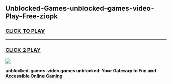 
## Unblocked-Games-unblocked-games-video-Play-Free-ziopk
<h3>
<a href="https://premium76.site?title=unblocked-games-video&ref=10A">CLICK TO PLAY</a></h3>
<hr>

<h3>
<a href="https://premium76.site?title=unblocked-games-video&ref=10A">CLICK 2 PLAY</a>
  
</h3>

<a href="https://premium76.site?title=unblocked-games-video&ref=10A"><img src="https://clearcache.store/games.png"></a>


**unblocked-games-video games unblocked: Your Gateway to Fun and Accessible Online Gaming**
